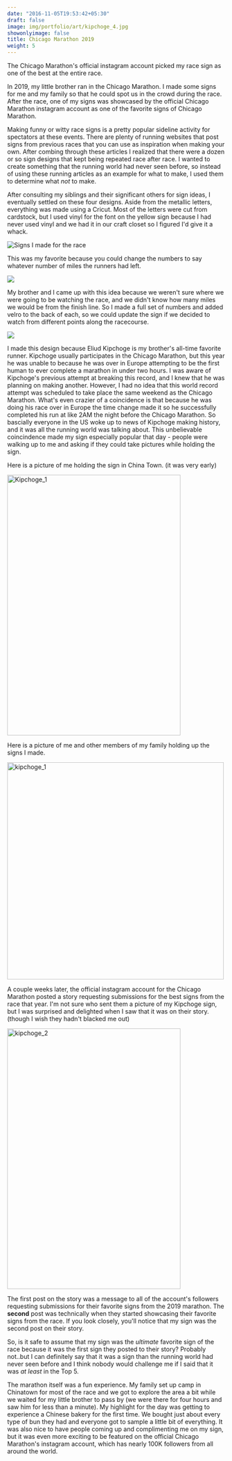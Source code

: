 ```yaml
---
date: "2016-11-05T19:53:42+05:30"
draft: false
image: img/portfolio/art/kipchoge_4.jpg
showonlyimage: false
title: Chicago Marathon 2019
weight: 5
---
```


The Chicago Marathon's official instagram account picked my race sign as one of the best at the entire race.

<!--more-->

In 2019, my little brother ran in the Chicago Marathon. I made some signs for me and my family so that he could spot us in the crowd during the race. After the race, one of my signs was showcased by the official Chicago Marathon instagram account as one of the favorite signs of Chicago Marathon. 

Making funny or witty race signs is a pretty popular sideline activity for spectators at these events. There are plenty of running websites that post signs from previous races that you can use as inspiration when making your own. After combing through these articles I realized that there were a dozen or so sign designs that kept being repeated race after race. I wanted to create something that the running world had never seen before, so instead of using these running articles as an example for what to make, I used them to determine what *not* to make. 

After consulting my siblings and their significant others for sign ideas, I eventually settled on these four designs. Aside from the metallic letters, everything was made using a Cricut. Most of the letters were cut from cardstock, but I used vinyl for the font on the yellow sign because I had never used vinyl and we had it in our craft closet so I figured I'd give it a whack. 

![Signs I made for the race ](/portfolio/6w_Kipchoge_files/chicago.jpg)

This was my favorite because you could change the numbers to say whatever number of miles the runners had left.

![](/portfolio/6w_Kipchoge_files/chicago_E.gif)

My brother and I came up with this idea because we weren't sure where we were going to be watching the race, and we didn't know how many miles we would be from the finish line. So I made a full set of numbers and added velro to the back of each, so we could update the sign if we decided to watch  from different points along the racecourse. 




![](/portfolio/6w_Kipchoge_files/kipchoge.jpg)

I made this design because Eliud Kipchoge is my brother's all-time favorite runner. Kipchoge usually participates in the Chicago Marathon, but this year he was unable to because he was over in Europe attempting to be the first human to ever complete a marathon in under two hours. I was aware of Kipchoge's previous attempt at breaking this record, and I knew that he was planning on making another. However, I had no idea that this world record attempt was scheduled to take place the same weekend as the Chicago Marathon. What's even crazier of a coincidence is that because he was doing his race over in Europe the time change made it so he successfully completed his run at like 2AM the night before the Chicago Marathon. So bascially everyone in the US woke up to news of Kipchoge making history, and it was all the running world was talking about. This unbelievable coincindence made my sign especially popular that day - people were walking up to me and asking if they could take pictures while holding the sign. 

Here is a picture of me holding the sign in China Town. (it was very early)

<img src="/portfolio/6w_MC_Escher_files/kipchoge_3.JPG" alt="Kipchoge_1" width="400px" height="600px"/>

Here is a picture of me and other members of my family holding up the signs I made. 

<img src="/portfolio/6w_MC_Escher_files/kipchoge_1.jpg" alt="kipchoge_1" width="500px" height="500px"/>

A couple weeks later, the official instagram account for the Chicago Marathon posted a story requesting submissions for the best signs from the race that year. I'm not sure who sent them a picture of my Kipchoge sign, but I was surprised and delighted when I saw that it was on their story. (though I wish they hadn't blacked me out)

<img src="/portfolio/6w_MC_Escher_files/kipchoge_2.JPG" alt="kipchoge_2" width="400px" height="600px"/>

The first post on the story was a message to all of the account's followers requesting submissions for their favorite signs from the 2019 marathon. The **second** post was technically when they started showcasing their favorite signs from the race. If you look closely, you'll notice that my sign was the second post on their story. 

So, is it safe to assume that my sign was the *ultimate* favorite sign of the race because it was the first sign they posted to their story? Probably not..but I can definitely say that it was a sign than the running world had never seen before and I think nobody would challenge me if I said that it was *at least* in the Top 5.  

The marathon itself was a fun experience. My family set up camp in Chinatown for most of the race and we got to explore the area a bit while we waited for my little brother to pass by (we were there for four hours and saw him for less than a minute). My highlight for the day was getting to experience a Chinese bakery for the first time. We bought just about every type of bun they had and everyone got to sample a little bit of everything. It was also nice to have people coming up and complimenting me on my sign, but it was even more exciting to be featured on the official Chicago Marathon's instagram account, which has nearly 100K followers from all around the world. 



 
